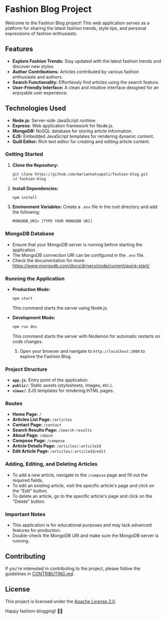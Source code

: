 # Fashion Blog Project

Welcome to the Fashion Blog project! This web application serves as a platform for sharing the latest fashion trends, style tips, and personal expressions of fashion enthusiasts.

## Features

- **Explore Fashion Trends:** Stay updated with the latest fashion trends and discover new styles.
- **Author Contributions:** Articles contributed by various fashion enthusiasts and authors.
- **Search Functionality:** Effortlessly find articles using the search feature.
- **User-Friendly Interface:** A clean and intuitive interface designed for an enjoyable user experience.

## Technologies Used

- **Node.js:** Server-side JavaScript runtime.
- **Express:** Web application framework for Node.js.
- **MongoDB:** NoSQL database for storing article information.
- **EJS:** Embedded JavaScript templates for rendering dynamic content.
- **Quill Editor:** Rich text editor for creating and editing article content.

### Getting Started

1. **Clone the Repository:**
   ```bash
   git clone https://github.com/mariannatsapali/fashion-blog.git
   cd fashion-blog
   ```

2. **Install Dependencies:**
   ```bash
   npm install
   ```

3. **Environment Variables:**
   Create a `.env` file in the root directory and add the following:
   ```env
   MONGODB_URI= [TYPE YOUR MONGODB URI]
   ```

### MongoDB Database

- Ensure that your MongoDB server is running before starting the application.
- The MongoDB connection URI can be configured in the `.env` file.
- Check the documentation for more: https://www.mongodb.com/docs/drivers/node/current/quick-start/

### Running the Application

- **Production Mode:**
  ```bash
  npm start
  ```
  This command starts the server using Node.js.

- **Development Mode:**
  ```bash
  npm run dev
  ```
  This command starts the server with Nodemon for automatic restarts on code changes.

  5. Open your browser and navigate to `http://localhost:3000` to explore the Fashion Blog.

### Project Structure

- **`app.js`**: Entry point of the application.
- **`public/`**: Static assets (stylesheets, images, etc.).
- **`views/`**: EJS templates for rendering HTML pages.

### Routes

- **Home Page:** `/`
- **Articles List Page:** `/articles`
- **Contact Page:** `/contact`
- **Search Results Page:** `/search-results`
- **About Page:** `/about`
- **Compose Page:** `/compose`
- **Article Details Page:** `/articles/:articleId`
- **Edit Article Page:** `/articles/:articleId/edit`

### Adding, Editing, and Deleting Articles

- To add a new article, navigate to the `/compose` page and fill out the required fields.
- To edit an existing article, visit the specific article's page and click on the "Edit" button.
- To delete an article, go to the specific article's page and click on the "Delete" button.

### Important Notes

- This application is for educational purposes and may lack advanced features for production.
- Double-check the MongoDB URI and make sure the MongoDB server is running.

## Contributing

If you're interested in contributing to the project, please follow the guidelines in [CONTRIBUTING.md](CONTRIBUTING.md).

## License

This project is licensed under the [Apache License 2.0](LICENSE).

Happy fashion-blogging! 👗✨
